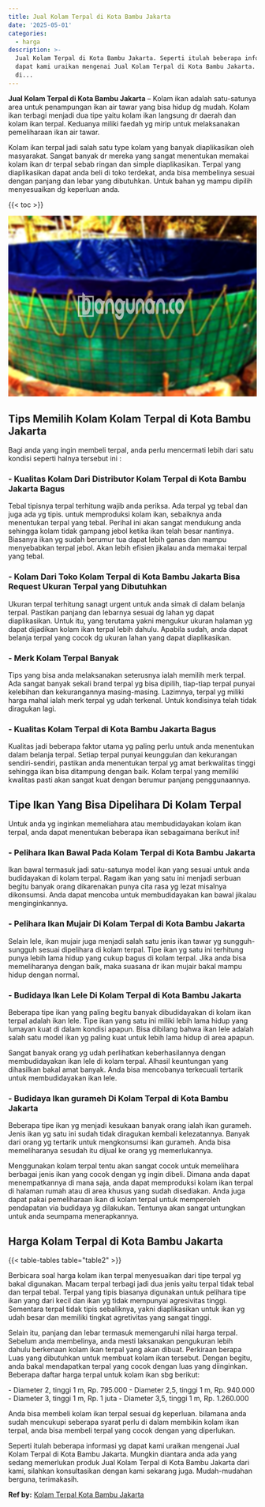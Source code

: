 ```yaml
---
title: Jual Kolam Terpal di Kota Bambu Jakarta
date: '2025-05-01'
categories:
  - harga
description: >-
  Jual Kolam Terpal di Kota Bambu Jakarta. Seperti itulah beberapa informasi yg
  dapat kami uraikan mengenai Jual Kolam Terpal di Kota Bambu Jakarta. Mungkin
  di...
---
```


**Jual Kolam Terpal di Kota Bambu Jakarta** – Kolam ikan adalah satu-satunya area untuk penampungan ikan air tawar yang bisa hidup dg mudah. Kolam ikan terbagi menjadi dua tipe yaitu kolam ikan langsung dr daerah dan kolam ikan terpal. Keduanya miliki faedah yg mirip untuk melaksanakan pemeliharaan ikan air tawar.

Kolam ikan terpal jadi salah satu type kolam yang banyak diaplikasikan oleh masyarakat. Sangat banyak dr mereka yang sangat menentukan memakai kolam ikan dr terpal sebab ringan dan simple diaplikasikan. Terpal yang diaplikasikan dapat anda beli di toko terdekat, anda bisa membelinya sesuai dengan panjang dan lebar yang dibutuhkan. Untuk bahan yg mampu dipilih menyesuaikan dg keperluan anda.

{{< toc >}}

![Jual Kolam Terpal di Kota Bambu Jakarta](/images/jual-kolam-terpal-58.png)

## Tips Memilih Kolam Kolam Terpal di Kota Bambu Jakarta

Bagi anda yang ingin membeli terpal, anda perlu mencermati lebih dari satu kondisi seperti halnya tersebut ini :

### \- Kualitas Kolam Dari Distributor Kolam Terpal di Kota Bambu Jakarta Bagus

Tebal tipisnya terpal terhitung wajib anda periksa. Ada terpal yg tebal dan juga ada yg tipis. untuk memproduksi kolam ikan, sebaiknya anda menentukan terpal yang tebal. Perihal ini akan sangat mendukung anda sehingga kolam tidak gampang jebol ketika ikan telah besar nantinya. Biasanya ikan yg sudah berumur tua dapat lebih ganas dan mampu menyebabkan terpal jebol. Akan lebih efisien jikalau anda memakai terpal yang tebal.

### \- Kolam Dari Toko Kolam Terpal di Kota Bambu Jakarta Bisa Request Ukuran Terpal yang Dibutuhkan

Ukuran terpal terhitung sanagt urgent untuk anda simak di dalam belanja terpal. Pastikan panjang dan lebarnya sesuai dg lahan yg dapat diaplikasikan. Untuk itu, yang terutama yakni mengukur ukuran halaman yg dapat dijadikan kolam ikan terpal lebih dahulu. Apabila sudah, anda dapat belanja terpal yang cocok dg ukuran lahan yang dapat diaplikasikan.

### \- Merk Kolam Terpal Banyak

Tips yang bisa anda melaksanakan seterusnya ialah memilih merk terpal. Ada sangat banyak sekali brand terpal yg bisa dipilih, tiap-tiap terpal punyai kelebihan dan kekurangannya masing-masing. Lazimnya, terpal yg miliki harga mahal ialah merk terpal yg udah terkenal. Untuk kondisinya telah tidak diragukan lagi.

### \- Kualitas Kolam Terpal di Kota Bambu Jakarta Bagus

Kualitas jadi beberapa faktor utama yg paling perlu untuk anda menentukan dalam belanja terpal. Setiap terpal punyai keunggulan dan kekurangan sendiri-sendiri, pastikan anda menentukan terpal yg amat berkwalitas tinggi sehingga ikan bisa ditampung dengan baik. Kolam terpal yang memiliki kwalitas pasti akan sangat kuat dengan berumur panjang penggunaannya.

## Tipe Ikan Yang Bisa Dipelihara Di Kolam Terpal

Untuk anda yg inginkan memeliahara atau membudidayakan kolam ikan terpal, anda dapat menentukan beberapa ikan sebagaimana berikut ini!

### \- Pelihara Ikan Bawal Pada Kolam Terpal di Kota Bambu Jakarta

Ikan bawal termasuk jadi satu-satunya model ikan yang sesuai untuk anda budidayakan di kolam terpal. Ragam ikan yang satu ini menjadi serbuan begitu banyak orang dikarenakan punya cita rasa yg lezat misalnya dikonsumsi. Anda dapat mencoba untuk membudidayakan kan bawal jikalau menginginkannya.

### \- Pelihara Ikan Mujair Di Kolam Terpal di Kota Bambu Jakarta

Selain lele, ikan mujair juga menjadi salah satu jenis ikan tawar yg sungguh-sungguh sesuai dipelihara di kolam terpal. Tipe ikan yg satu ini terhitung punya lebih lama hidup yang cukup bagus di kolam terpal. Jika anda bisa memeliharanya dengan baik, maka suasana dr ikan mujair bakal mampu hidup dengan normal.

### \- Budidaya Ikan Lele Di Kolam Terpal di Kota Bambu Jakarta

Beberapa tipe ikan yang paling begitu banyak dibudidayakan di kolam ikan terpal adalah ikan lele. Tipe ikan yang satu ini miliki lebih lama hidup yang lumayan kuat di dalam kondisi apapun. Bisa dibilang bahwa ikan lele adalah salah satu model ikan yg paling kuat untuk lebih lama hidup di area apapun.

Sangat banyak orang yg udah perlihatkan keberhasilannya dengan membudidayakan ikan lele di kolam terpal. Alhasil keuntungan yang dihasilkan bakal amat banyak. Anda bisa mencobanya terkecuali tertarik untuk membudidayakan ikan lele.

### \- Budidaya Ikan gurameh Di Kolam Terpal di Kota Bambu Jakarta

Beberapa tipe ikan yg menjadi kesukaan banyak orang ialah ikan gurameh. Jenis ikan yg satu ini sudah tidak diragukan kembali kelezatannya. Banyak dari orang yg tertarik untuk mengkonsumsi ikan gurameh. Anda bisa memeliharanya sesudah itu dijual ke orang yg memerlukannya.

Menggunakan kolam terpal tentu akan sangat cocok untuk memelihara berbagai jenis ikan yang cocok dengan yg ingin dibeli. Dimana anda dapat menempatkannya di mana saja, anda dapat memproduksi kolam ikan terpal di halaman rumah atau di area khusus yang sudah disediakan. Anda juga dapat pakai pemeliharaan ikan di kolam terpal untuk memperoleh pendapatan via budidaya yg dilakukan. Tentunya akan sangat untungkan untuk anda seumpama menerapkannya.

## Harga Kolam Terpal di Kota Bambu Jakarta

{{< table-tables table="table2" >}}

Berbicara soal harga kolam ikan terpal menyesuaikan dari tipe terpal yg bakal digunakan. Macam terpal terbagi jadi dua jenis yaitu terpal tidak tebal dan terpal tebal. Terpal yang tipis biasanya digunakan untuk pelihara tipe ikan yang dari kecil dan ikan yg tidak mempunyai agresivitas tinggi. Sementara terpal tidak tipis sebaliknya, yakni diaplikasikan untuk ikan yg udah besar dan memiliki tingkat agretivitas yang sangat tinggi.

Selain itu, panjang dan lebar termasuk memengaruhi nilai harga terpal. Sebelum anda membelinya, anda mesti laksanakan pengukuran lebih dahulu berkenaan kolam ikan terpal yang akan dibuat. Perkiraan berapa Luas yang dibutuhkan untuk membuat kolam ikan tersebut. Dengan begitu, anda bakal mendapatkan terpal yang cocok dengan luas yang diinginkan. Beberapa daftar harga terpal untuk kolam ikan sbg berikut:

\- Diameter 2, tinggi 1 m, Rp. 795.000 - Diameter 2,5, tinggi 1 m, Rp. 940.000 - Diameter 3, tinggi 1 m, Rp. 1 juta - Diameter 3,5, tinggi 1 m, Rp. 1.260.000

Anda bisa membeli kolam ikan terpal sesuai dg keperluan. bilamana anda sudah mencukupi seberapa syarat perlu di dalam membikin kolam ikan terpal, anda bisa membeli terpal yang cocok dengan yang diperlukan.

Seperti itulah beberapa informasi yg dapat kami uraikan mengenai Jual Kolam Terpal di Kota Bambu Jakarta. Mungkin diantara anda ada yang sedang memerlukan produk Jual Kolam Terpal di Kota Bambu Jakarta dari kami, silahkan konsultasikan dengan kami sekarang juga. Mudah-mudahan berguna, terimakasih.

**Ref by:** [Kolam Terpal Kota Bambu Jakarta](https://id.wikipedia.org/wiki/Kolam)
